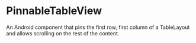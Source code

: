 # PinnableTableView
An Android component that pins the first row, first column of a TableLayout and allows scrolling on the rest of the content.
